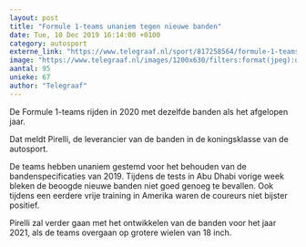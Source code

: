 ```yaml
---
layout: post
title: "Formule 1-teams unaniem tegen nieuwe banden"
date: Tue, 10 Dec 2019 16:14:00 +0100
category: autosport
externe_link: "https://www.telegraaf.nl/sport/817258564/formule-1-teams-unaniem-tegen-nieuwe-banden"
image: "https://www.telegraaf.nl/images/1200x630/filters:format(jpeg):quality(80)/cdn-kiosk-api.telegraaf.nl/c64cc9ca-1b60-11ea-bd49-0217670beecd.jpg"
aantal: 95
unieke: 67
author: "Telegraaf"
---
```


<p class="intro">De Formule 1-teams rijden in 2020 met dezelfde banden als het afgelopen jaar.</p> <p>Dat meldt Pirelli, de leverancier van de banden in de koningsklasse van de autosport.</p><p>De teams hebben unaniem gestemd voor het behouden van de bandenspecificaties van 2019. Tijdens de tests in Abu Dhabi vorige week bleken de beoogde nieuwe banden niet goed genoeg te bevallen. Ook tijdens een eerdere vrije training in Amerika waren de coureurs niet bijster positief.</p><p>Pirelli zal verder gaan met het ontwikkelen van de banden voor het jaar 2021, als de teams overgaan op grotere wielen van 18 inch.</p>
